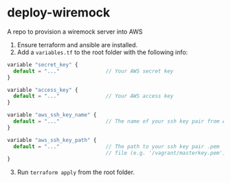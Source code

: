 # deploy-wiremock

A repo to provision a wiremock server into AWS

1. Ensure terraform and ansible are installed.
2. Add a `variables.tf` to the root folder with the following info:

```javascript
variable "secret_key" {
  default = "..."               // Your AWS secret key
}

variable "access_key" {
  default = "..."               // Your AWS access key
}

variable "aws_ssh_key_name" {
  default = "..."               // The name of your ssh key pair from AWS  (e.g. 'masterkey')
}

variable "aws_ssh_key_path" {
  default = "..."               // The path to your ssh key pair .pem 
                                // file (e.g. '/vagrant/masterkey.pem')
}
```

3. Run `terraform apply` from the root folder.
